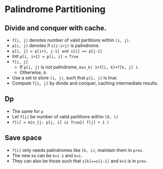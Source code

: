 # Palindrome Partitioning

## Divide and conquer with cache.

* `f[i, j]` denotes number of valid partitions within `[i, j)`.
* `p[i, j]` denotes if `s[i:i+j)` is palindrome.
* `p[i, j] = p[i+1, j-1] and s[i] == p[j-1]`
* Init `p[i, i+1] = p[i, i] = True`
* `f[i, j]`
  * If `p[i, j]` is not palindrome, `min_k( 1+f[i, k]+f[k, j] )`.
  * Otherwise, `0`.
* Use a set to store `(i, j)`, such that `p[i, j]` is true.
* Compute `f[i, j]` by divide and conquer, caching intermediate results.

## Dp

* The same for `p`
* Let `f[i]` be number of valid partitions within `[0, i)`
* `f[i] = min_{j: p[j, i] is True}( f[j] + 1 )`

## Save space

* `f[i]` only needs palindromes like `[k, i)`, maintain them in `prev`.
 * The new `k`s can be `k=i-1` and `k=i`.
 * They can also be those such that `s[k]==s[i-1]` and `k+1` is in `prev`.
